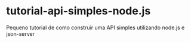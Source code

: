# tutorial-api-simples-node.js
Pequeno tutorial de como construir uma API simples utilizando node.js e json-server
